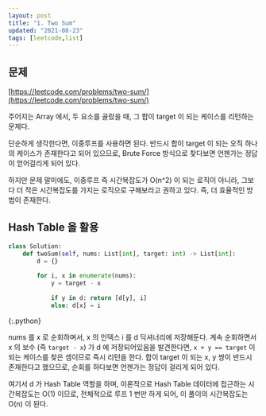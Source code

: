 ```yaml
---
layout: post
title: "1. Two Sum"
updated: "2021-08-23"
tags: [leetcode,list]
---
```


## 문제

[https://leetcode.com/problems/two-sum/](https://leetcode.com/problems/two-sum/)

주어지는 Array 에서, 두 요소를 골랐을 때, 그 합이 target 이 되는 케이스를 리턴하는 문제다.

단순하게 생각한다면, 이중루프를 사용하면 된다. 반드시 합이 target 이 되는 오직 하나의 케이스가 존재한다고 되어 있으므로, Brute Force 방식으로 찾다보면 언젠가는 정답이 얻어걸리게 되어 있다.

하지만 문제 말미에도, 이중루프 즉 시간복잡도가 O(n^2) 이 되는 로직이 아니라, 그보다 더 작은 시간복잡도를 가지는 로직으로 구해보라고 권하고 있다. 즉, 더 효율적인 방법이 존재한다.

## Hash Table 을 활용

```py
class Solution:
    def twoSum(self, nums: List[int], target: int) -> List[int]:
        d = {}
        
        for i, x in enumerate(nums):
            y = target - x
            
            if y in d: return [d[y], i]
            else: d[x] = i
```
{:.python}

nums 를 x 로 순회하며서, x 의 인덱스 i 를 d 딕셔너리에 저장해둔다. 계속 순회하면서 x 의 보수 (즉 `target - x`) 가 d 에 저장되어있음을 발견한다면, `x + y == target` 이 되는 케이스를 찾은 셈이므로 즉시 리턴을 한다. 합이 target 이 되는 x, y 쌍이 반드시 존재한다고 했으므로, 순회를 하다보면 언젠가는 정답이 걸리게 되어 있다.

여기서 d 가 Hash Table 역할을 하며, 이론적으로 Hash Table 데이터에 접근하는 시간복잡도는 O(1) 이므로, 전체적으로 루프 1 번만 하게 되어, 이 풀이의 시간복잡도는 O(n) 이 된다.